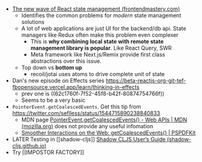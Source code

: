 - [The new wave of React state management (frontendmastery.com)](https://frontendmastery.com/posts/the-new-wave-of-react-state-management/)
	- Identifies the common problems for _modern_ state management solutions
	- A lot of web applications are just UI for the backend/db api. State managers like Redux often make this problem even complexer
		- This is **why combining local state with remote state management library is popular**. Like React Query, SWR
		- Meta framework like Next.js/Remix provide first class abstractions over this issue.
	- Top down vs **bottom up**
		- recoil/jotai uses atoms to drive complete unit of state
- Dan's new episode on Effects series https://beta-reactjs-org-git-tef-fbopensource.vercel.app/learn/thinking-in-effects
	- prev one is ((62c1760f-7f52-45f8-b42f-80874754766f))
	- Seems to be a very basic
- `PointerEvent.getCoalescedEvents`. Get this tip from https://twitter.com/seflless/status/1544715890238840833
	- MDN page [PointerEvent.getCoalescedEvents() - Web APIs | MDN (mozilla.org)](https://developer.mozilla.org/en-US/docs/Web/API/PointerEvent/getCoalescedEvents) does not provide any useful infomation
	- [Smoother Interactions on the Web: getCoalescedEvents() | PSPDFKit](https://pspdfkit.com/blog/2019/using-getcoalescedevents/)
- LATER Testing in [[shadow-cljs]] [Shadow CLJS User’s Guide (shadow-cljs.github.io)](https://shadow-cljs.github.io/docs/UsersGuide.html#_testing)
- Try [[IMPOSTOR FACTORY]]